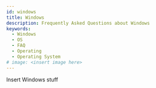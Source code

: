 ```yaml
---
id: windows
title: Windows
description: Frequently Asked Questions about Windows
keywords:
  - Windows
  - OS
  - FAQ
  - Operating
  - Operating System
# image: <insert image here>
---
```


Insert Windows stuff
